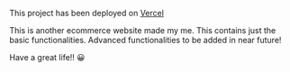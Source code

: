 This project has been deployed on <a href="https://an-ecommerce-website.vercel.app/">Vercel</a><br>

This is another ecommerce website made my me. This contains just the basic functionalities. Advanced functionalities to be added in near future! <br>

Have a great life!! 😀
